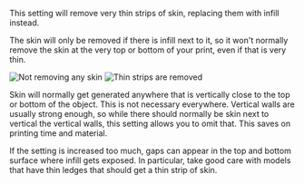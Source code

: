 This setting will remove very thin strips of skin, replacing them with infill instead.

The skin will only be removed if there is infill next to it, so it won't normally remove the skin at the very top or bottom of your print, even if that is very thin.

![Not removing any skin](images/skin_preshrink_original.png)
![Thin strips are removed](images/skin_preshrink_shrunk.png)

Skin will normally get generated anywhere that is vertically close to the top or bottom of the object. This is not necessary everywhere. Vertical walls are usually strong enough, so while there should normally be skin next to vertical the vertical walls, this setting allows you to omit that. This saves on printing time and material.

If the setting is increased too much, gaps can appear in the top and bottom surface where infill gets exposed. In particular, take good care with models that have thin ledges that should get a thin strip of skin.
